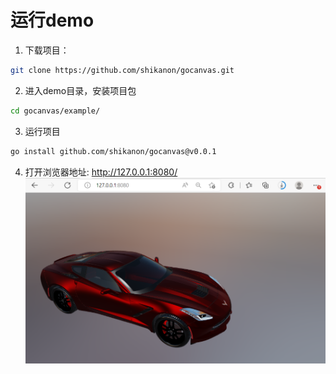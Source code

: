 # 运行demo

1. 下载项目：
```bash
git clone https://github.com/shikanon/gocanvas.git
```

2. 进入demo目录，安装项目包
```bash
cd gocanvas/example/
```

3. 运行项目
```bash
go install github.com/shikanon/gocanvas@v0.0.1
```

4. 打开浏览器地址: http://127.0.0.1:8080/
![](https://github.com/shikanon/gocanvas/blob/main/docs/demo.png)